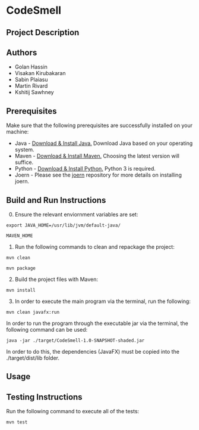 # CodeSmell

## Project Description

## Authors

- Golan Hassin
- Visakan Kirubakaran
- Sabin Plaiasu
- Martin Rivard
- Kshitij Sawhney

## Prerequisites

Make sure that the following prerequisites are successfully installed on your machine:

- Java - [Download & Install Java.](https://www.java.com/en/download/manual.jsp) Download Java based on
  your operating system.
- Maven - [Download & Install Maven.](https://maven.apache.org/download.cgi) Choosing the latest version will suffice.
- Python - [Download & Install Python.](https://www.python.org/downloads/) Python 3 is required.
- Joern - Please see the [joern](https://github.com/joernio/joern) repository for more details on installing joern.

## Build and Run Instructions

0. Ensure the relevant enviornment variables are set:

`export JAVA_HOME=/usr/lib/jvm/default-java/`

`MAVEN_HOME`

1. Run the following commands to clean and repackage the project:

`mvn clean`

`mvn package`

2. Build the project files with Maven:

`mvn install`

3. In order to execute the main program via the terminal, run the following:

`mvn clean javafx:run`

In order to run the program through the executable jar via the terminal, the following command can be used:

`java -jar ./target/CodeSmell-1.0-SNAPSHOT-shaded.jar`

In order to do this, the dependencies (JavaFX) must be copied into the ./target/dist/lib folder.

## Usage

## Testing Instructions

Run the following command to execute all of the tests:

`mvn test`
